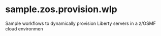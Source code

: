 # sample.zos.provision.wlp
Sample workflows to dynamically provision Liberty servers in a z/OSMF cloud environmen
